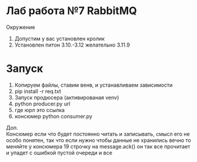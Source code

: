 # Лаб работа №7 RabbitMQ
Окружение
1. Допустим у вас установлен кролик
2. Установлен питон 3.10.-3.12 желательно 3.11.9
# Запуск
1. Копируем файлы, ставим венв, и устанавливаем зависимости
2. pip install -r req.txt
3. Запуск продюсера (активированая venv)
4. python producer.py url
5. где юрл это ссылка
6. консюмер python consumer.py

Доп.  
Консюмер если что будет постоянно читать и записывать, смысл его не особо понятен, 
так что если нужно чтобы данные не хранились вечно то меняйте у консюмера 19 строчку на         message.ack()
он так все прочитает и упадет с ошибкой пустой очереди и все